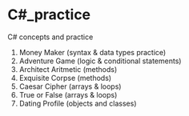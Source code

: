 # C#_practice
 C# concepts and practice 
1. Money Maker (syntax & data types practice)
2. Adventure Game (logic & conditional statements)
3. Architect Aritmetic (methods)
4. Exquisite Corpse (methods)
5. Caesar Cipher (arrays & loops)
6. True or False (arrays & loops)
7. Dating Profile (objects and classes)
